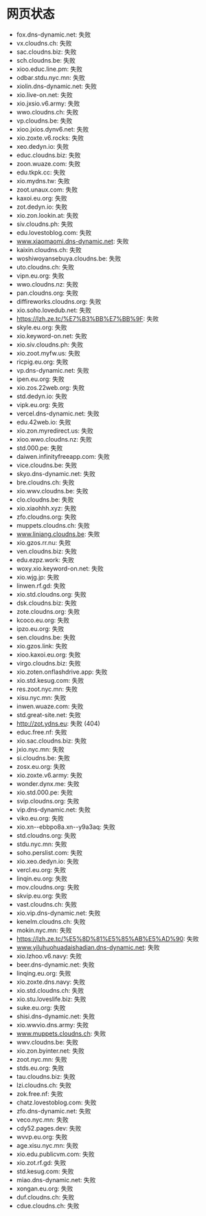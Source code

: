 # 网页状态
- fox.dns-dynamic.net: 失败
- vx.cloudns.ch: 失败
- sac.cloudns.biz: 失败
- sch.cloudns.be: 失败
- xioo.educ.line.pm: 失败
- odbar.stdu.nyc.mn: 失败
- xiolin.dns-dynamic.net: 失败
- xio.live-on.net: 失败
- xio.jxsio.v6.army: 失败
- wwo.cloudns.ch: 失败
- vp.cloudns.be: 失败
- xioo.jxios.dynv6.net: 失败
- xio.zoxte.v6.rocks: 失败
- xeo.dedyn.io: 失败
- educ.cloudns.biz: 失败
- zoon.wuaze.com: 失败
- edu.tkpk.cc: 失败
- xio.mydns.tw: 失败
- zoot.unaux.com: 失败
- kaxoi.eu.org: 失败
- zot.dedyn.io: 失败
- xio.zon.lookin.at: 失败
- siv.cloudns.ph: 失败
- edu.lovestoblog.com: 失败
- www.xiaomaomi.dns-dynamic.net: 失败
- kaixin.cloudns.ch: 失败
- woshiwoyansebuya.cloudns.be: 失败
- uto.cloudns.ch: 失败
- vipn.eu.org: 失败
- wwo.cloudns.nz: 失败
- pan.cloudns.org: 失败
- diffireworks.cloudns.org: 失败
- xio.soho.lovedub.net: 失败
- https://lzh.ze.tc/%E7%B3%BB%E7%BB%9F: 失败
- skyle.eu.org: 失败
- xio.keyword-on.net: 失败
- xio.siv.cloudns.ph: 失败
- xio.zoot.myfw.us: 失败
- ricpig.eu.org: 失败
- vp.dns-dynamic.net: 失败
- ipen.eu.org: 失败
- xio.zos.22web.org: 失败
- std.dedyn.io: 失败
- vipk.eu.org: 失败
- vercel.dns-dynamic.net: 失败
- edu.42web.io: 失败
- xio.zon.myredirect.us: 失败
- xioo.wwo.cloudns.nz: 失败
- std.000.pe: 失败
- daiwen.infinityfreeapp.com: 失败
- vice.cloudns.be: 失败
- skyo.dns-dynamic.net: 失败
- bre.cloudns.ch: 失败
- xio.wwv.cloudns.be: 失败
- clo.cloudns.be: 失败
- xio.xiaohhh.xyz: 失败
- zfo.cloudns.org: 失败
- muppets.cloudns.ch: 失败
- www.liniang.cloudns.be: 失败
- xio.gzos.rr.nu: 失败
- ven.cloudns.biz: 失败
- edu.ezpz.work: 失败
- woxy.xio.keyword-on.net: 失败
- xio.wjg.jp: 失败
- linwen.rf.gd: 失败
- xio.std.cloudns.org: 失败
- dsk.cloudns.biz: 失败
- zote.cloudns.org: 失败
- kcoco.eu.org: 失败
- ipzo.eu.org: 失败
- sen.cloudns.be: 失败
- xio.gzos.link: 失败
- xioo.kaxoi.eu.org: 失败
- virgo.cloudns.biz: 失败
- xio.zoten.onflashdrive.app: 失败
- xio.std.kesug.com: 失败
- res.zoot.nyc.mn: 失败
- xisu.nyc.mn: 失败
- inwen.wuaze.com: 失败
- std.great-site.net: 失败
- http://zot.ydns.eu: 失败 (404)
- educ.free.nf: 失败
- xio.sac.cloudns.biz: 失败
- jxio.nyc.mn: 失败
- si.cloudns.be: 失败
- zosx.eu.org: 失败
- xio.zoxte.v6.army: 失败
- wonder.dynx.me: 失败
- xio.std.000.pe: 失败
- svip.cloudns.org: 失败
- vip.dns-dynamic.net: 失败
- viko.eu.org: 失败
- xio.xn--ebbpo8a.xn--y9a3aq: 失败
- std.cloudns.org: 失败
- stdu.nyc.mn: 失败
- soho.perslist.com: 失败
- xio.xeo.dedyn.io: 失败
- vercl.eu.org: 失败
- linqin.eu.org: 失败
- mov.cloudns.org: 失败
- skvip.eu.org: 失败
- vast.cloudns.ch: 失败
- xio.vip.dns-dynamic.net: 失败
- kenelm.cloudns.ch: 失败
- mokin.nyc.mn: 失败
- https://lzh.ze.tc/%E5%8D%81%E5%85%AB%E5%AD%90: 失败
- www.yiluhuohuadaishadian.dns-dynamic.net: 失败
- xio.lzhoo.v6.navy: 失败
- beer.dns-dynamic.net: 失败
- linqing.eu.org: 失败
- xio.zoxte.dns.navy: 失败
- xio.std.cloudns.ch: 失败
- xio.stu.loveslife.biz: 失败
- suke.eu.org: 失败
- shisi.dns-dynamic.net: 失败
- xio.wwvio.dns.army: 失败
- www.muppets.cloudns.ch: 失败
- wwv.cloudns.be: 失败
- xio.zon.byinter.net: 失败
- zoot.nyc.mn: 失败
- stds.eu.org: 失败
- tau.cloudns.biz: 失败
- lzi.cloudns.ch: 失败
- zok.free.nf: 失败
- chatz.lovestoblog.com: 失败
- zfo.dns-dynamic.net: 失败
- veco.nyc.mn: 失败
- cdy52.pages.dev: 失败
- wvvp.eu.org: 失败
- age.xisu.nyc.mn: 失败
- xio.edu.publicvm.com: 失败
- xio.zot.rf.gd: 失败
- std.kesug.com: 失败
- miao.dns-dynamic.net: 失败
- xongan.eu.org: 失败
- duf.cloudns.ch: 失败
- cdue.cloudns.ch: 失败
